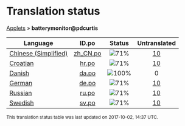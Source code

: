 # Translation status
[Applets](../../README.md) &#187; **batterymonitor@pdcurtis**

Language | ID.po | Status | Untranslated
---------|:--:|:------:|:-----------:
[Chinese (Simplified)](../../language-status/zh_CN.md) | [zh_CN.po](po/zh_CN.po) | ![71%](http://progressed.io/bar/71) | [10](untranslated-po/zh_CN.md)
[Croatian](../../language-status/hr.md) | [hr.po](po/hr.po) | ![71%](http://progressed.io/bar/71) | [10](untranslated-po/hr.md)
[Danish](../../language-status/da.md) | [da.po](po/da.po) | ![100%](http://progressed.io/bar/100) | 0
[German](../../language-status/de.md) | [de.po](po/de.po) | ![71%](http://progressed.io/bar/71) | [10](untranslated-po/de.md)
[Russian](../../language-status/ru.md) | [ru.po](po/ru.po) | ![71%](http://progressed.io/bar/71) | [10](untranslated-po/ru.md)
[Swedish](../../language-status/sv.md) | [sv.po](po/sv.po) | ![71%](http://progressed.io/bar/71) | [10](untranslated-po/sv.md)

<sup>This translation status table was last updated on 2017-10-02, 14:37 UTC.</sup>
